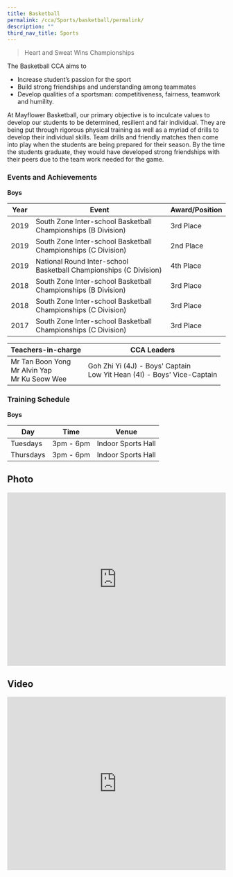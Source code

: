 ```yaml
---
title: Basketball
permalink: /cca/Sports/basketball/permalink/
description: ""
third_nav_title: Sports
---
```



> Heart and Sweat Wins Championships

  

The Basketball CCA aims to

*   Increase student’s passion for the sport
*   Build strong friendships and understanding among teammates
*   Develop qualities of a sportsman: competitiveness, fairness, teamwork and humility.

  

At Mayflower Basketball, our primary objective is to inculcate values to develop our students to be determined, resilient and fair individual. They are being put through rigorous physical training as well as a myriad of drills to develop their individual skills. Team drills and friendly matches then come into play when the students are being prepared for their season. By the time the students graduate, they would have developed strong friendships with their peers due to the team work needed for the game.

  

### Events and Achievements


**Boys**

| Year | Event | Award/Position |
| --- | --- | --- |
| 2019 | South Zone Inter-school Basketball Championships (B Division) | 3rd Place |
| 2019 | South Zone Inter-school Basketball Championships (C Division) | 2nd Place |
| 2019 | National Round Inter-school Basketball Championships (C Division) | 4th Place |
| 2018 | South Zone Inter-school Basketball Championships (B Division) | 3rd Place |
| 2018 | South Zone Inter-school Basketball Championships (C Division) | 3rd Place |
| 2017 | South Zone Inter-school Basketball Championships (C Division) | 3rd Place |

| Teachers-in-charge 	| CCA Leaders 	|
|---	|---	|
| Mr Tan Boon Yong<br>Mr Alvin Yap<br>Mr Ku Seow Wee 	| Goh Zhi Yi (4J) - Boys' Captain <br>Low Yit Hean (4I) - Boys' Vice-Captain 	|

### Training Schedule
**Boys**

| Day | Time | Venue |
| --- | --- | --- |
| Tuesdays | 3pm - 6pm | Indoor Sports Hall |
| Thursdays | 3pm - 6pm | Indoor Sports Hall |


Photo
-----
<iframe allowfullscreen="true" height="400" width="100%" frameborder="0" src="https://docs.google.com/presentation/d/e/2PACX-1vRia3AyO2q93iBkVh5W4FvwQtYEYcimhMKtrkZvaKLgjxX_SMm6PstWhImHEgDqW-f96_LE0OdPqieO/embed?start=false&amp;loop=false&amp;delayms=3000"></iframe>

Video
-----
<iframe allowfullscreen="" allow="accelerometer; autoplay; clipboard-write; encrypted-media; gyroscope; picture-in-picture" frameborder="0" title="MFSS vs RI B Boys Basket Match" src="https://www.youtube.com/embed/bteb6rzxBRo" height="400" width="100%"></iframe>